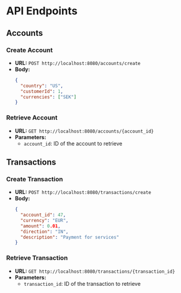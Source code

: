 # API Endpoints

## Accounts

### Create Account
- **URL:** `POST http://localhost:8080/accounts/create`
- **Body:**
  ```json
  {
    "country": "US",
    "customerId": 1,
    "currencies": ["SEK"]
  }

### Retrieve Account
- **URL:** `GET http://localhost:8080/accounts/{account_id}`
- **Parameters:**
    - `account_id`: ID of the account to retrieve

## Transactions

### Create Transaction
- **URL:** `POST http://localhost:8080/transactions/create`
- **Body:**
  ```json
  {
    "account_id": 47,
    "currency": "EUR",
    "amount": 0.01,
    "direction": "IN",
    "description": "Payment for services"
  }
  ```

### Retrieve Transaction
- **URL:** `GET http://localhost:8080/transactions/{transaction_id}`
- **Parameters:**
    - `transaction_id`: ID of the transaction to retrieve
